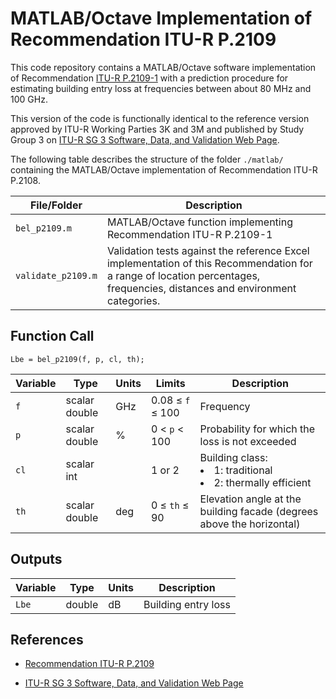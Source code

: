# MATLAB/Octave Implementation of Recommendation ITU-R P.2109

This code repository contains a MATLAB/Octave software implementation of Recommendation [ITU-R P.2109-1](https://www.itu.int/rec/R-REC-P.2109/en) with a prediction procedure for  estimating building entry loss at frequencies between about 80 MHz and 100 GHz.

This version of the code is functionally identical to the reference version approved by ITU-R Working Parties 3K and 3M and published by Study Group 3 on [ITU-R SG 3 Software, Data, and Validation Web Page](https://www.itu.int/en/ITU-R/study-groups/rsg3/Pages/iono-tropo-spheric.aspx). 

The following table describes the structure of the folder `./matlab/` containing the MATLAB/Octave implementation of Recommendation ITU-R P.2108.

| File/Folder               | Description                                                         |
|----------------------------|---------------------------------------------------------------------|
|`bel_p2109.m`                | MATLAB/Octave function implementing Recommendation ITU-R P.2109-1          |
|`validate_p2109.m`          | Validation tests against the reference Excel implementation of this Recommendation for a range of location percentages, frequencies, distances and environment categories.          |

## Function Call

~~~
Lbe = bel_p2109(f, p, cl, th);
~~~

| Variable          | Type   | Units | Limits       | Description  |
|-------------------|--------|-------|--------------|--------------|
| `f`               | scalar double | GHz   | 0.08 ≤ `f` ≤ 100 | Frequency   |
| `p`          | scalar double | %    |  0 < `p` < 100 | Probability for which the loss is not exceeded |
| `cl`           | scalar int    |     | 1  or 2             |  Building class:  </li><li>1: traditional</li><li>2: thermally efficient</li></ul> |
| `th`          | scalar double | deg   | 0 ≤ `th` ≤ 90  | Elevation angle at the building facade (degrees above the horizontal)|


 ## Outputs ##

| Variable   | Type   | Units | Description |
|------------|--------|-------|-------------|
| `Lbe`    | double | dB    | Building entry loss |

## References

* [Recommendation ITU-R P.2109](https://www.itu.int/rec/R-REC-P.2109/en)

* [ITU-R SG 3 Software, Data, and Validation Web Page](https://www.itu.int/en/ITU-R/study-groups/rsg3/Pages/iono-tropo-spheric.aspx)

